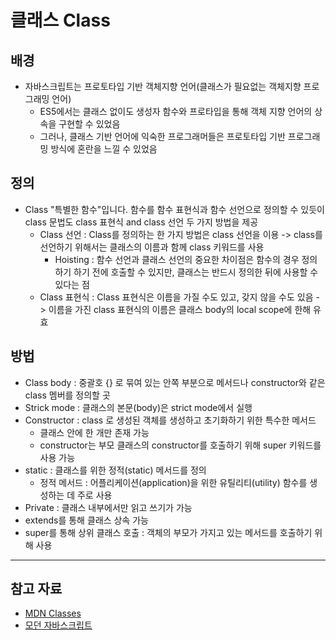 # 클래스 Class

## 배경

- 자바스크립트는 프로토타입 기반 객체지향 언어(클래스가 필요없는 객체지향 프로그래밍 언어)
  - ES5에서는 클래스 없이도 생성자 함수와 프로타입을 통해 객체 지향 언어의 상속을 구현할 수 있었음
  - 그러나, 클래스 기반 언어에 익숙한 프로그래머들은 프로토타입 기반 프로그래밍 방식에 혼란을 느낄 수 있었음

## 정의

- Class "특별한 함수"입니다. 함수를 함수 표현식과 함수 선언으로 정의할 수 있듯이 class 문법도 class 표현식 and class 선언 두 가지 방법을 제공
  - Class 선언 : Class를 정의하는 한 가지 방법은 class 선언을 이용 -> class를 선언하기 위해서는 클래스의 이름과 함께 class 키워드를 사용
    - Hoisting : 함수 선언과 클래스 선언의 중요한 차이점은 함수의 경우 정의하기 하기 전에 호출할 수 있지만, 클래스는 반드시 정의한 뒤에 사용할 수 있다는 점
  - Class 표현식 : Class 표현식은 이름을 가질 수도 있고, 갖지 않을 수도 있음 -> 이름을 가진 class 표현식의 이름은 클래스 body의 local scope에 한해 유효

## 방법

- Class body : 중괄호 {} 로 묶여 있는 안쪽 부분으로 메서드나 constructor와 같은 class 멤버를 정의할 곳
- Strick mode : 클래스의 본문(body)은 strict mode에서 실행
- Constructor : class 로 생성된 객체를 생성하고 초기화하기 위한 특수한 메서드
  - 클래스 안에 한 개만 존재 가능
  - constructor는 부모 클래스의 constructor를 호출하기 위해 super 키워드를 사용 가능
- static : 클래스를 위한 정적(static) 메서드를 정의
  - 정적 메서드 : 어플리케이션(application)을 위한 유틸리티(utility) 함수를 생성하는 데 주로 사용
- Private : 클래스 내부에서만 읽고 쓰기가 가능
- extends를 통해 클래스 상속 가능
- super를 통해 상위 클래스 호출 : 객체의 부모가 가지고 있는 메서드를 호출하기 위해 사용

---

## 참고 자료

- [MDN Classes](https://developer.mozilla.org/ko/docs/Web/JavaScript/Reference/Classes)
- [모던 자바스크립트](https://ko.javascript.info/class#ref-2685)
